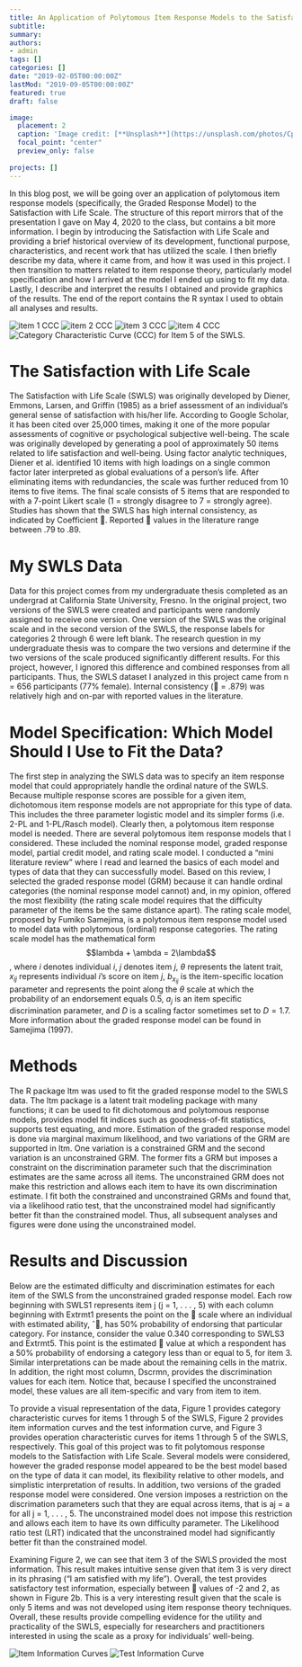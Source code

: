 ```yaml
---
title: An Application of Polytomous Item Response Models to the Satisfaction with Life Scale
subtitle: 
summary:
authors:
- admin
tags: []
categories: []
date: "2019-02-05T00:00:00Z"
lastMod: "2019-09-05T00:00:00Z"
featured: true
draft: false

image:
  placement: 2
  caption: 'Image credit: [**Unsplash**](https://unsplash.com/photos/CpkOjOcXdUY)'
  focal_point: "center"
  preview_only: false
 
projects: []
---
```


In this blog post, we will be going over an application of polytomous item response models (specifically, the Graded Response Model) to the Satisfaction with Life Scale. The structure of this report mirrors that of the presentation I gave on May 4, 2020 to the class, but contains a bit more information. I begin by introducing the Satisfaction with Life Scale and providing a brief historical overview of its development, functional purpose, characteristics, and recent work that has utilized the scale. I then briefly describe my data, where it came from, and how it was used in this project. I then transition to matters related to item response theory, particularly model specification and how I arrived at the model I ended up using to fit my data. Lastly, I describe and interpret the results I obtained and provide graphics of the results. The end of the report contains the R syntax I used to obtain all analyses and results.

![item 1 CCC](https://github.com/alfonso-martinez/MySite/raw/master/content/post/MyFolder/item1CCC.png) ![item 2 CCC](https://github.com/alfonso-martinez/MySite/raw/master/content/post/MyFolder/item2CCC.png)
![item 3 CCC](https://github.com/alfonso-martinez/MySite/raw/master/content/post/MyFolder/item3CCC.png) ![item 4 CCC](https://github.com/alfonso-martinez/MySite/raw/master/content/post/MyFolder/item4CCC.png)
![Category Characteristic Curve (CCC) for Item 5 of the SWLS.](https://github.com/alfonso-martinez/MySite/raw/master/content/post/MyFolder/item5CCC.png)


# The Satisfaction with Life Scale

The Satisfaction with Life Scale (SWLS) was originally developed by Diener,
Emmons, Larsen, and Griffin (1985) as a brief assessment of an individual’s general sense
of satisfaction with his/her life. According to Google Scholar, it has been cited over 25,000
times, making it one of the more popular assessments of cognitive or psychological
subjective well-being. The scale was originally developed by generating a pool of
approximately 50 items related to life satisfaction and well-being. Using factor analytic
techniques, Diener et al. identified 10 items with high loadings on a single common factor
later interpreted as global evaluations of a person’s life. After eliminating items with
redundancies, the scale was further reduced from 10 items to five items. The final scale
consists of 5 items that are responded to with a 7-point Likert scale (1 = strongly disagree
to 7 = strongly agree). Studies has shown that the SWLS has high internal consistency, as
indicated by Coefficient . Reported  values in the literature range between .79 to .89.

# My SWLS Data

Data for this project comes from my undergraduate thesis completed as an
undergrad at California State University, Fresno. In the original project, two versions of
the SWLS were created and participants were randomly assigned to receive one version.
One version of the SWLS was the original scale and in the second version of the SWLS, the
response labels for categories 2 through 6 were left blank. The research question in my
undergraduate thesis was to compare the two versions and determine if the two versions of
the scale produced significantly different results. For this project, however, I ignored this
difference and combined responses from all participants. Thus, the SWLS dataset I
analyzed in this project came from n = 656 participants (77% female). Internal consistency
( = .879) was relatively high and on-par with reported values in the literature.


# Model Specification: Which Model Should I Use to Fit the Data?

The first step in analyzing the SWLS data was to specify an item response model
that could appropriately handle the ordinal nature of the SWLS. Because multiple
response scores are possible for a given item, dichotomous item response models are not
appropriate for this type of data. This includes the three parameter logistic model and its
simpler forms (i.e. 2-PL and 1-PL/Rasch model).
Clearly then, a polytomous item response model is needed. There are several
polytomous item response models that I considered. These included the nominal response
model, graded response model, partial credit model, and rating scale model. I conducted a
“mini literature review” where I read and learned the basics of each model and types of
data that they can successfully model. Based on this review, I selected the graded response
model (GRM) because it can handle ordinal categories (the nominal response model
cannot) and, in my opinion, offered the most flexibility (the rating scale model requires
that the difficulty parameter of the items be the same distance apart).
The rating scale model, proposed by Fumiko Samejima, is a polytomous item
response model used to model data with polytomous (ordinal) response categories. The
rating scale model has the mathematical form
  $$lambda + \ambda = 2\lambda$$,
where $i$ denotes individual $i$, $j$ denotes item $j$, $\theta$ represents the latent trait, $x_{ij}$ represents
individual $i$’s score on item $j$, $b_{x_{ij}}$ is the item-specific location parameter and represents the
point along the $\theta$ scale at which the probability of an endorsement equals 0.5, $a_j$ is an item
specific discrimination parameter, and $D$ is a scaling factor sometimes set to $D = 1.7$.
More information about the graded response model can be found in Samejima (1997).

# Methods

The R package ltm was used to fit the graded response model to the SWLS data.
The ltm package is a latent trait modeling package with many functions; it can be used to
fit dichotomous and polytomous response models, provides model fit indices such as
goodness-of-fit statistics, supports test equating, and more. Estimation of the graded
response model is done via marginal maximum likelihood, and two variations of the GRM
are supported in ltm. One variation is a constrained GRM and the second variation is an
unconstrained GRM. The former fits a GRM but imposes a constraint on the
discrimination parameter such that the discrimination estimates are the same across all
items. The unconstrained GRM does not make this restriction and allows each item to
have its own discrimination estimate.
I fit both the constrained and unconstrained GRMs and found that, via a likelihood
ratio test, that the unconstrained model had significantly better fit than the constrained
model. Thus, all subsequent analyses and figures were done using the unconstrained model.

# Results and Discussion

Below are the estimated difficulty and discrimination estimates for each item of the
SWLS from the unconstrained graded response model. Each row beginning with SWLS1
represents item j (j = 1, . . . , 5) with each column beginning with Extrmt1 presents the
point on the  scale where an individual with estimated ability, ˆ, has 50% probability of
endorsing that particular category.
For instance, consider the value 0.340 corresponding to SWLS3 and Extrmt5. This
point is the estimated  value at which a respondent has a 50% probability of endorsing a
category less than or equal to 5, for item 3. Similar interpretations can be made about the
remaining cells in the matrix. In addition, the right most column, Dscrmn, provides the
discrimination values for each item. Notice that, because I specified the unconstrained
model, these values are all item-specific and vary from item to item.

To provide a visual representation of the data, Figure 1 provides category
characteristic curves for items 1 through 5 of the SWLS, Figure 2 provides item
information curves and the test information curve, and Figure 3 provides operation
characteristic curves for items 1 through 5 of the SWLS, respectively.
This goal of this project was to fit polytomous response models to the Satisfaction
with Life Scale. Several models were considered, however the graded response model
appeared to be the best model based on the type of data it can model, its flexibility
relative to other models, and simplistic interpretation of results.
In addition, two versions of the graded response model were considered. One version
imposes a restriction on the discrimation parameters such that they are equal across items,
that is aj = a for all j = 1, . . . , 5. The unconstrained model does not impose this
restriction and allows each item to have its own difficulty parameter. The Likelihood ratio
test (LRT) indicated that the unconstrained model had significantly better fit than the
constrained model.

Examining Figure 2, we can see that item 3 of the SWLS provided the most
information. This result makes intuitive sense given that item 3 is very direct in its
phrasing (“I am satisfied with my life”). Overall, the test provides satisfactory test
information, especially between  values of -2 and 2, as shown in Figure 2b. This is a very
interesting result given that the scale is only 5 items and was not developed using item
response theory techniques. Overall, these results provide compelling evidence for the
utility and practicality of the SWLS, especially for researchers and practitioners interested
in using the scale as a proxy for individuals’ well-being.

![Item Information Curves](https://github.com/alfonso-martinez/MySite/raw/master/content/post/MyFolder/ItemInfoCurves.png)
![Test Information Curve](https://github.com/alfonso-martinez/MySite/raw/master/content/post/MyFolder/TestInfoCurve.png)

